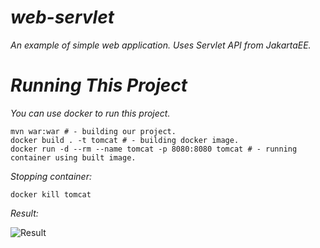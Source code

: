 # *web-servlet*

*An example of simple web application. Uses Servlet API from JakartaEE.*

# *Running This Project*

*You can use docker to run this project.*

```shell
mvn war:war # - building our project.
docker build . -t tomcat # - building docker image.
docker run -d --rm --name tomcat -p 8080:8080 tomcat # - running container using built image.
```

*Stopping container:*

```shell
docker kill tomcat
```

*Result:*

![Result](https://media.discordapp.net/attachments/835130373209849918/873617067318861844/2021-08-07_20-20.png)
